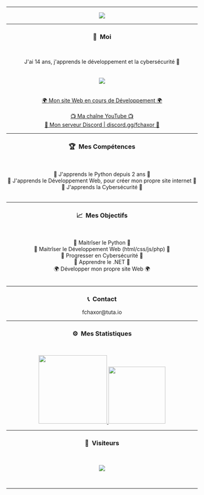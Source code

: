 -----

<p align = "center">
<img src="https://cdn.discordapp.com/attachments/875063932702830592/876483003709284382/1rnw2s2kq9761.gif">
</p>

-----
### <p align="center">🧠 &nbsp;Moi</p>
<br>
<p align="center">
  J'ai 14 ans, j'apprends le développement et la cybersécurité 🙂
  <br>
  <br>
  <br>
  <img src="https://cdn.discordapp.com/attachments/875063932702830592/876483155849273404/kiFczG.gif">
  <br>
  <br>
  <br>
  <a href="https://as-blueberry.ml/">🌍 Mon site Web en cours de Développement 🌍</a>
  <br>
  <br>
  <a href="https://www.youtube.com/channel/UCyvB0ekB0itQmzL8tCR6Zuw/">📺 Ma chaîne YouTube 📺</a>
  <br>
  <a href="https://discord.gg/ryMSQHde6D">💬 Mon serveur Discord | discord.gg/fchaxor 💬</a>
  <br>
</p>

-----
### <p align="center">🏆 &nbsp;Mes Compétences</p>
<br>
<p align="center">
  🐍 J'apprends le Python depuis 2 ans 🐍
  <br>
  💠 J'apprends le Développement Web, pour créer mon propre site internet 💠
  <br>
  🔐 J'apprends la Cybersécurité 🔐
  <br>
  <br>
</p>

-----
### <p align="center">📈 &nbsp;Mes Objectifs</p>
<br>
<p align="center">
  🐍 Maitrîser le Python 🐍
  <br>
  💠 Maitrîser le Développement Web (html/css/js/php) 💠
  <br>
  🔐 Progresser en Cybersécurité 🔐
  <br>
  🎃 Apprendre le .NET 🎃
  <br>
  🌍 Développer mon propre site Web 🌍
  <br>
  <br>
</p>

-----
### <p align="center">📞 &nbsp;Contact</p>
<p align="center">
  fchaxor@tuta.io
</p>


-----
### <p align="center">⚙️ &nbsp;Mes Statistiques</p>
<br>
<p align="center">
<a href="https://github.com/fchaxor">
  <img height="180em" src="https://github-readme-stats-eight-theta.vercel.app/api?username=fchaxor&show_icons=true&theme=react&include_all_commits=true&locale=fr"/>
  <img height="150em" src="https://github-readme-stats-eight-theta.vercel.app/api/top-langs/?username=fchaxor&layout=compact&langs_count=8&theme=react&locale=fr"/>
</a>
  
</p>

-----

### <p align="center">👀 &nbsp;Visiteurs</p>
<br>
<p align="center">
  <img src="https://profile-counter.glitch.me/fchaxor/count.svg" />
</p>
<br>

-----

